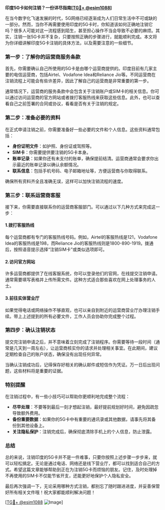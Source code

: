 **印度5G卡如何注销？一份详尽指南[[TG💪+ @esim1088](https://t.me/s/esim1088)]**

在当今数字化飞速发展的时代，5G网络已经逐渐成为人们日常生活中不可或缺的一部分。然而，当你不再需要使用印度的5G卡时，你知道该如何正确地注销它吗？很多人可能对这一流程感到陌生，甚至担心操作不当会导致不必要的麻烦。其实，注销一张5G卡并不复杂，只要按照正确的步骤进行，就能顺利完成。本文将为你详细讲解印度5G卡注销的具体方法，以及需要注意的一些细节。

### **第一步：了解你的运营商服务条款**
首先，你需要确认自己所使用的5G卡是由哪个运营商提供的。印度目前有几家主要的电信运营商，包括Airtel、Vodafone Idea和Reliance Jio等。不同运营商在注销流程上可能会有些许差异，因此了解自己的运营商是非常重要的第一步。

通常情况下，运营商的服务条款中会包含关于注销账户或SIM卡的相关信息。你可以通过访问运营商的官方网站或者拨打客服热线来获取这些信息。此外，也可以查看自己之前签署的合同或协议，看看是否有关于注销的规定。

### **第二步：准备必要的资料**
在正式申请注销之前，你需要准备好一些必要的文件和个人信息。这些资料通常包括：

- **身份证明文件**：如护照、身份证或驾照等。
- **SIM卡**：你需要提供要注销的5G卡本身。
- **账单记录**：如果你还有未支付的账单，确保提前结清。运营商通常会要求你出示最近的账单记录以确认余额情况。
- **联系信息**：包括手机号码、电子邮箱地址等，方便运营商与你取得联系。

确保所有资料齐全且准确无误，这样可以加快注销流程的速度。

### **第三步：联系运营商客服**
接下来，你需要直接联系你的运营商客服部门。可以通过以下几种方式来完成这一步：

#### **1.拨打客服热线**
每个运营商都有专门的客服热线号码。例如，Airtel的客服热线是121，Vodafone Idea的客服热线是198，而Reliance Jio的客服热线则是1800-890-1919。拨通后，按照语音提示选择“注销SIM卡”或类似选项即可。

#### **2.访问官方网站**
许多运营商都提供了在线客服系统，你可以登录他们的官网，在线提交注销申请。通常需要填写表格并上传所需文件。这种方式适合那些喜欢在网上处理事务的人士。

#### **3.前往实体营业厅**
如果觉得电话或网络操作不够直观，也可以亲自到附近的运营商营业厅办理注销手续。带上上述提到的所有必要文件，工作人员会协助你完成整个过程。

### **第四步：确认注销状态**
提交完注销申请之后，并不意味着立刻完成了注销程序。你需要等待一段时间（通常是几天到一周左右），让运营商核实你的请求并处理相关事宜。在此期间，建议定期检查自己的账户状态，确保没有出现任何异常。

当确认注销成功后，记得保存好相关的确认邮件或短信作为凭证。万一日后出现问题，这些材料将是重要的证据。

### **特别提醒**
在注销过程中，有一些小技巧可以帮助你更顺利地完成整个流程：

- **尽早处理**：不要等到最后一刻才想起注销，最好提前规划好时间，避免因疏忽导致额外费用。
- **备份重要数据**：如果你的5G卡中有重要的通讯录或其他数据，请事先将其备份到其他设备上。
- **关注隐私保护**：注销完成后，确保彻底清除手机上的个人信息，防止泄露。

### **总结**
总的来说，注销印度的5G卡并不是一件难事，只要你按照上述步骤一步步来，就可以轻松搞定。无论是通过电话、网络还是线下营业厅，都可以找到适合自己的方式。希望这篇文章能够帮助到正在为注销5G卡而烦恼的朋友。记住，及时处理掉不再使用的SIM卡不仅能节省开支，还能更好地保护个人隐私安全。

最后再次强调一下，无论采用哪种方式注销，都别忘了随时跟进进度，并妥善保管好所有相关文件哦！祝大家都能顺利解决问题！

[[TG💪+ @esim1088](https://t.me/s/esim1088) ![Image](https://i.postimg.cc/4NQfJmqS/Snipaste-2025-05-13-00-14-12.png)]